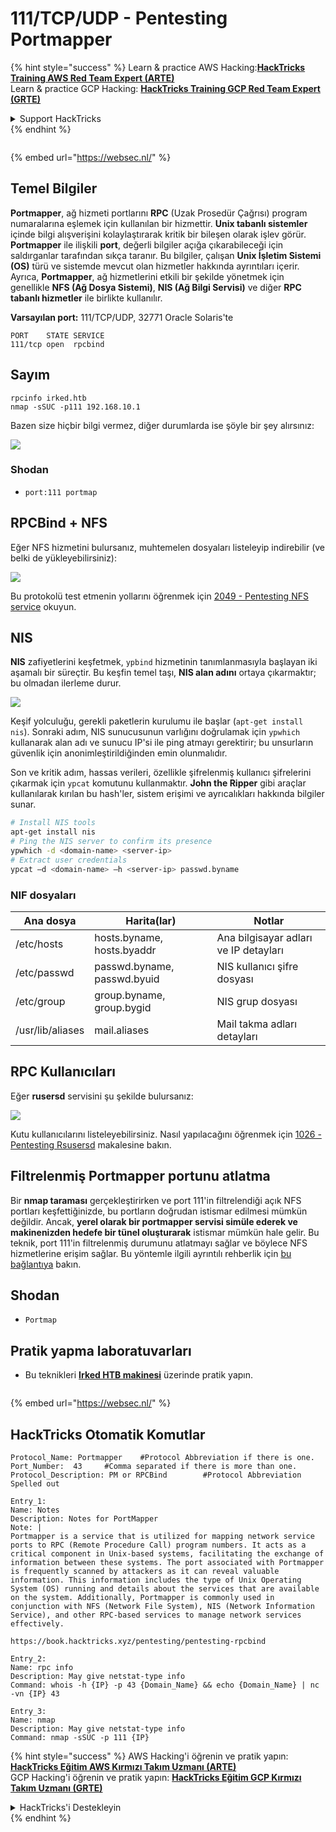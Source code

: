 # 111/TCP/UDP - Pentesting Portmapper

{% hint style="success" %}
Learn & practice AWS Hacking:<img src="/.gitbook/assets/arte.png" alt="" data-size="line">[**HackTricks Training AWS Red Team Expert (ARTE)**](https://training.hacktricks.xyz/courses/arte)<img src="/.gitbook/assets/arte.png" alt="" data-size="line">\
Learn & practice GCP Hacking: <img src="/.gitbook/assets/grte.png" alt="" data-size="line">[**HackTricks Training GCP Red Team Expert (GRTE)**<img src="/.gitbook/assets/grte.png" alt="" data-size="line">](https://training.hacktricks.xyz/courses/grte)

<details>

<summary>Support HackTricks</summary>

* Check the [**subscription plans**](https://github.com/sponsors/carlospolop)!
* **Join the** 💬 [**Discord group**](https://discord.gg/hRep4RUj7f) or the [**telegram group**](https://t.me/peass) or **follow** us on **Twitter** 🐦 [**@hacktricks\_live**](https://twitter.com/hacktricks\_live)**.**
* **Share hacking tricks by submitting PRs to the** [**HackTricks**](https://github.com/carlospolop/hacktricks) and [**HackTricks Cloud**](https://github.com/carlospolop/hacktricks-cloud) github repos.

</details>
{% endhint %}

<figure><img src="https://pentest.eu/RENDER_WebSec_10fps_21sec_9MB_29042024.gif" alt=""><figcaption></figcaption></figure>

{% embed url="https://websec.nl/" %}

## Temel Bilgiler

**Portmapper**, ağ hizmeti portlarını **RPC** (Uzak Prosedür Çağrısı) program numaralarına eşlemek için kullanılan bir hizmettir. **Unix tabanlı sistemler** içinde bilgi alışverişini kolaylaştırarak kritik bir bileşen olarak işlev görür. **Portmapper** ile ilişkili **port**, değerli bilgiler açığa çıkarabileceği için saldırganlar tarafından sıkça taranır. Bu bilgiler, çalışan **Unix İşletim Sistemi (OS)** türü ve sistemde mevcut olan hizmetler hakkında ayrıntıları içerir. Ayrıca, **Portmapper**, ağ hizmetlerini etkili bir şekilde yönetmek için genellikle **NFS (Ağ Dosya Sistemi)**, **NIS (Ağ Bilgi Servisi)** ve diğer **RPC tabanlı hizmetler** ile birlikte kullanılır.

**Varsayılan port:** 111/TCP/UDP, 32771 Oracle Solaris'te
```
PORT    STATE SERVICE
111/tcp open  rpcbind
```
## Sayım
```
rpcinfo irked.htb
nmap -sSUC -p111 192.168.10.1
```
Bazen size hiçbir bilgi vermez, diğer durumlarda ise şöyle bir şey alırsınız:

![](<../.gitbook/assets/image (553).png>)

### Shodan

* `port:111 portmap`

## RPCBind + NFS

Eğer NFS hizmetini bulursanız, muhtemelen dosyaları listeleyip indirebilir (ve belki de yükleyebilirsiniz):

![](<../.gitbook/assets/image (872).png>)

Bu protokolü test etmenin yollarını öğrenmek için [2049 - Pentesting NFS service](nfs-service-pentesting.md) okuyun.

## NIS

**NIS** zafiyetlerini keşfetmek, `ypbind` hizmetinin tanımlanmasıyla başlayan iki aşamalı bir süreçtir. Bu keşfin temel taşı, **NIS alan adını** ortaya çıkarmaktır; bu olmadan ilerleme durur.

![](<../.gitbook/assets/image (859).png>)

Keşif yolculuğu, gerekli paketlerin kurulumu ile başlar (`apt-get install nis`). Sonraki adım, NIS sunucusunun varlığını doğrulamak için `ypwhich` kullanarak alan adı ve sunucu IP'si ile ping atmayı gerektirir; bu unsurların güvenlik için anonimleştirildiğinden emin olunmalıdır.

Son ve kritik adım, hassas verileri, özellikle şifrelenmiş kullanıcı şifrelerini çıkarmak için `ypcat` komutunu kullanmaktır. **John the Ripper** gibi araçlar kullanılarak kırılan bu hash'ler, sistem erişimi ve ayrıcalıkları hakkında bilgiler sunar.
```bash
# Install NIS tools
apt-get install nis
# Ping the NIS server to confirm its presence
ypwhich -d <domain-name> <server-ip>
# Extract user credentials
ypcat –d <domain-name> –h <server-ip> passwd.byname
```
### NIF dosyaları

| **Ana dosya**    | **Harita(lar)**             | **Notlar**                        |
| ---------------- | --------------------------- | --------------------------------- |
| /etc/hosts       | hosts.byname, hosts.byaddr  | Ana bilgisayar adları ve IP detayları |
| /etc/passwd      | passwd.byname, passwd.byuid | NIS kullanıcı şifre dosyası       |
| /etc/group       | group.byname, group.bygid   | NIS grup dosyası                 |
| /usr/lib/aliases | mail.aliases                | Mail takma adları detayları       |

## RPC Kullanıcıları

Eğer **rusersd** servisini şu şekilde bulursanız:

![](<../.gitbook/assets/image (1041).png>)

Kutu kullanıcılarını listeleyebilirsiniz. Nasıl yapılacağını öğrenmek için [1026 - Pentesting Rsusersd](1026-pentesting-rusersd.md) makalesine bakın.

## Filtrelenmiş Portmapper portunu atlatma

Bir **nmap taraması** gerçekleştirirken ve port 111'in filtrelendiği açık NFS portları keşfettiğinizde, bu portların doğrudan istismar edilmesi mümkün değildir. Ancak, **yerel olarak bir portmapper servisi simüle ederek ve makinenizden hedefe bir tünel oluşturarak** istismar mümkün hale gelir. Bu teknik, port 111'in filtrelenmiş durumunu atlatmayı sağlar ve böylece NFS hizmetlerine erişim sağlar. Bu yöntemle ilgili ayrıntılı rehberlik için [bu bağlantıya](https://medium.com/@sebnemK/how-to-bypass-filtered-portmapper-port-111-27cee52416bc) bakın.

## Shodan

* `Portmap`

## Pratik yapma laboratuvarları

* Bu teknikleri [**Irked HTB makinesi**](https://app.hackthebox.com/machines/Irked) üzerinde pratik yapın.

<figure><img src="https://pentest.eu/RENDER_WebSec_10fps_21sec_9MB_29042024.gif" alt=""><figcaption></figcaption></figure>

{% embed url="https://websec.nl/" %}

## HackTricks Otomatik Komutlar
```
Protocol_Name: Portmapper    #Protocol Abbreviation if there is one.
Port_Number:  43     #Comma separated if there is more than one.
Protocol_Description: PM or RPCBind        #Protocol Abbreviation Spelled out

Entry_1:
Name: Notes
Description: Notes for PortMapper
Note: |
Portmapper is a service that is utilized for mapping network service ports to RPC (Remote Procedure Call) program numbers. It acts as a critical component in Unix-based systems, facilitating the exchange of information between these systems. The port associated with Portmapper is frequently scanned by attackers as it can reveal valuable information. This information includes the type of Unix Operating System (OS) running and details about the services that are available on the system. Additionally, Portmapper is commonly used in conjunction with NFS (Network File System), NIS (Network Information Service), and other RPC-based services to manage network services effectively.

https://book.hacktricks.xyz/pentesting/pentesting-rpcbind

Entry_2:
Name: rpc info
Description: May give netstat-type info
Command: whois -h {IP} -p 43 {Domain_Name} && echo {Domain_Name} | nc -vn {IP} 43

Entry_3:
Name: nmap
Description: May give netstat-type info
Command: nmap -sSUC -p 111 {IP}
```
{% hint style="success" %}
AWS Hacking'i öğrenin ve pratik yapın:<img src="/.gitbook/assets/arte.png" alt="" data-size="line">[**HackTricks Eğitim AWS Kırmızı Takım Uzmanı (ARTE)**](https://training.hacktricks.xyz/courses/arte)<img src="/.gitbook/assets/arte.png" alt="" data-size="line">\
GCP Hacking'i öğrenin ve pratik yapın: <img src="/.gitbook/assets/grte.png" alt="" data-size="line">[**HackTricks Eğitim GCP Kırmızı Takım Uzmanı (GRTE)**<img src="/.gitbook/assets/grte.png" alt="" data-size="line">](https://training.hacktricks.xyz/courses/grte)

<details>

<summary>HackTricks'i Destekleyin</summary>

* [**abonelik planlarını**](https://github.com/sponsors/carlospolop) kontrol edin!
* **💬 [**Discord grubuna**](https://discord.gg/hRep4RUj7f) veya [**telegram grubuna**](https://t.me/peass) katılın ya da **Twitter'da** 🐦 [**@hacktricks\_live**](https://twitter.com/hacktricks\_live)**'i takip edin.**
* **Hacking ipuçlarını paylaşmak için** [**HackTricks**](https://github.com/carlospolop/hacktricks) ve [**HackTricks Cloud**](https://github.com/carlospolop/hacktricks-cloud) github reposuna PR gönderin.

</details>
{% endhint %}
